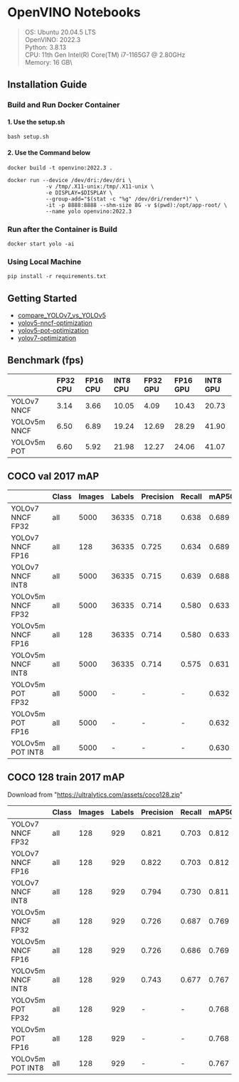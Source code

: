 # OpenVINO Notebooks

>OS: Ubuntu 20.04.5 LTS\
OpenVINO: 2022.3\
Python: 3.8.13\
CPU: 11th Gen Intel(R) Core(TM) i7-1165G7 @ 2.80GHz\
Memory: 16 GB\


## Installation Guide
### Build and Run Docker Container
#### 1. Use the setup.sh
```bash=
bash setup.sh
```

#### 2. Use the Command below
```bash=
docker build -t openvino:2022.3 .
```

```bash=
docker run --device /dev/dri:/dev/dri \
            -v /tmp/.X11-unix:/tmp/.X11-unix \
            -e DISPLAY=$DISPLAY \
            --group-add="$(stat -c "%g" /dev/dri/render*)" \
            -it -p 8888:8888 --shm-size 8G -v $(pwd):/opt/app-root/ \ 
            --name yolo openvino:2022.3
```

### Run after the Container is Build

```bash=
docker start yolo -ai
```

### Using Local Machine

```bash=
pip install -r requirements.txt
```

## Getting Started

- [compare_YOLOv7_vs_YOLOv5](./notebooks/yolov5v7/compare_YOLOv7_vs_YOLOv5.ipynb)
- [yolov5-nncf-optimization](./notebooks/yolov5v7/yolov5-nncf-optimization.ipynb)
- [yolov5-pot-optimization](./notebooks/yolov5v7/yolov5-pot-optimization.ipynb)
- [yolov7-optimization](./notebooks/yolov5v7/yolov7-optimization.ipynb)


## Benchmark (fps)

|              | FP32 CPU | FP16 CPU | INT8 CPU | FP32 GPU | FP16 GPU | INT8 GPU |
| :----------- | :------- | :------- | :------- | :------- | :------- | :------- |
| YOLOv7 NNCF  | 3.14     | 3.66     | 10.05    | 4.09     | 10.43    | 20.73    |
| YOLOv5m NNCF | 6.50     | 6.89     | 19.24    | 12.69    | 28.29    | 41.90    |
| YOLOv5m POT  | 6.60     | 5.92     | 21.98    | 12.27    | 24.06    | 41.07    |


## COCO val 2017 mAP

|                   | Class | Images | Labels | Precision | Recall | mAP50 | mAP   |
| :---------------- | :---- | :----- | :----- | :-------- | :----- | :---- | :---- |
| YOLOv7 NNCF FP32  | all   | 5000   | 36335  | 0.718     | 0.638  | 0.689 | 0.495 |
| YOLOv7 NNCF FP16  | all   | 128    | 36335  | 0.725     | 0.634  | 0.689 | 0.493 |
| YOLOv7 NNCF INT8  | all   | 5000   | 36335  | 0.715     | 0.639  | 0.688 | 0.491 |
| YOLOv5m NNCF FP32 | all   | 5000   | 36335  | 0.714     | 0.580  | 0.633 | 0.448 |
| YOLOv5m NNCF FP16 | all   | 128    | 36335  | 0.714     | 0.580  | 0.633 | 0.448 |
| YOLOv5m NNCF INT8 | all   | 5000   | 36335  | 0.714     | 0.575  | 0.631 | 0.443 |
| YOLOv5m POT FP32  | all   | 5000   | -      | -         | -      | 0.632 | 0.447 |
| YOLOv5m POT FP16  | all   | 5000   | -      | -         | -      | 0.632 | 0.447 |
| YOLOv5m POT INT8  | all   | 5000   | -      | -         | -      | 0.630 | 0.441 |

## COCO 128 train 2017 mAP
Download from "https://ultralytics.com/assets/coco128.zip"

|                   | Class | Images | Labels | Precision | Recall | mAP50 | mAP   |
| :---------------- | :---- | :----- | :----- | :-------- | :----- | :---- | :---- |
| YOLOv7 NNCF FP32  | all   | 128    | 929    | 0.821     | 0.703  | 0.812 | 0.612 |
| YOLOv7 NNCF FP16  | all   | 128    | 929    | 0.822     | 0.703  | 0.812 | 0.609 |
| YOLOv7 NNCF INT8  | all   | 128    | 929    | 0.794     | 0.730  | 0.811 | 0.606 |
| YOLOv5m NNCF FP32 | all   | 128    | 929    | 0.726     | 0.687  | 0.769 | 0.554 |
| YOLOv5m NNCF FP16 | all   | 128    | 929    | 0.726     | 0.686  | 0.769 | 0.554 |
| YOLOv5m NNCF INT8 | all   | 128    | 929    | 0.743     | 0.677  | 0.767 | 0.545 |
| YOLOv5m POT FP32  | all   | 128    | 929    | -         | -      | 0.768 | 0.554 |
| YOLOv5m POT FP16  | all   | 128    | 929    | -         | -      | 0.768 | 0.553 |
| YOLOv5m POT INT8  | all   | 128    | 929    | -         | -      | 0.767 | 0.545 |
